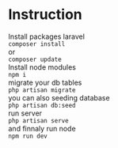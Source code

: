 <h1>Instruction</h1>
Install packages laravel <br>
<code>composer install</code><br>
or <br>
<code>composer update</code><br>
Install node modules <br>
<code>npm i</code><br>
migrate your db tables <br>
<code>php artisan migrate</code><br>
you can also seeding database <br>
<code>php artisan db:seed</code><br>
run server <br>
<code>php artisan serve</code><br>
and finnaly run node <br>
<code>npm run dev</code>